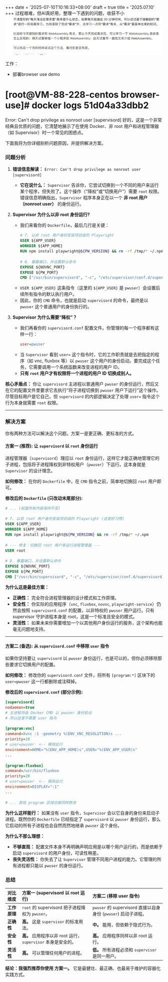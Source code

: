 +++
date = '2025-07-10T10:16:33+08:00'
draft = true
title = '2025.07.10'
+++
过程艰难，但AI真好用，整理一下遇到的问题，收获不小
![img_1.png](img_1.png)
<!--more-->

工作：
- 部署browser use demo




# [root@VM-88-228-centos browser-use]# docker logs 51d04a33dbb2
Error: Can't drop privilege as nonroot user  [supervisord]
好的，这是一个非常经典且优质的问题，它清楚地展示了在使用 Docker、非 root 用户和进程管理器（如 Supervisor）时一个常见的困惑点。

下面我将为你详细剖析问题原因，并提供解决方案。

### 问题分析

1.  **错误信息解读：** `Error: Can't drop privilege as nonroot user [supervisord]`
    *   **它在说什么：** `Supervisor` 告诉你，它尝试切换到一个不同的用户来运行某个程序，但失败了。这个操作（“降权”或“切换用户”）需要 `root` 权限。错误信息明确指出，`Supervisor` 程序本身正在以一个 **非 root 用户（nonroot user）** 的身份运行。

2.  **Supervisor 为什么以非 root 身份运行?**
    *   我们来看你的 `Dockerfile`，最后几行是关键：
        ```dockerfile
        # 7. 以非 root 用户身份安装项目级的 Playwright
        USER ${APP_USER}
        WORKDIR ${APP_HOME}
        RUN npm install playwright@${PW_VERSION} && rm -rf /tmp/* ~/.npm
        
        # 8. 暴露端口，并设置默认命令
        EXPOSE ${NOVNC_PORT}
        EXPOSE ${PW_PORT}
        CMD ["/usr/bin/supervisord", "-c", "/etc/supervisor/conf.d/supervisord.conf"]
        ```
    *   `USER ${APP_USER}` 这条指令（这里的 `${APP_USER}` 是 `pwuser`）会设置后续所有指令的默认执行用户。
    *   因此，你的 `CMD` 命令，也就是启动 `supervisord` 的命令，最终是以 `pwuser` 这个普通用户的身份执行的。

3.  **Supervisor 为什么需要“降权”？**
    *   我们再看你的 `supervisord.conf` 配置文件。你管理的每一个程序都有这样一行：
        ```ini
        user=pwuser
        ```
    *   当 `Supervisor` 看到 `user=` 这个指令时，它的工作职责就是去把指定的程序（如 vnc, fluxbox 等）以 `pwuser` 这个用户的身份启动。要完成这个任务，它需要调用一个系统函数来改变进程的用户 ID。
    *   **只有 `root` 用户才有权限将一个进程的用户 ID 切换成别人。**

**核心矛盾点：** 你让 `supervisord` 主进程以普通用户 `pwuser` 的身份运行，然后又在它的配置文件里要求它去执行“将子进程切换到 `pwuser` 用户下运行”这个操作。尽管目标用户是它自己，但 `supervisord` 的内部逻辑决定了处理 `user=` 指令这个行为本身就需要 `root` 权限。

---

### 解决方案

你有两种方法可以解决这个问题。方案一是更正确、更标准的方式。

#### 方案一 (推荐): 让 `supervisord` 以 `root` 身份运行

进程管理器（`supervisord`）理应以 `root` 身份运行，这样它才能正确地管理它的子进程，包括将子进程降权到非特权用户（`pwuser`）下运行。这本身就是 `Supervisor` 的设计理念。

**如何修改：**
在你的 `Dockerfile` 中，在 `CMD` 指令之前，简单地切换回 `root` 用户即可。

**修改后的 `Dockerfile` (只改动末尾部分):**
```dockerfile
# ... (前面所有内容保持不变)

# 7. 以非 root 用户身份安装项目级的 Playwright (这是好习惯)
USER ${APP_USER}
WORKDIR ${APP_HOME}
RUN npm install playwright@${PW_VERSION} && rm -rf /tmp/* ~/.npm

# --- 修复：切换回 root 用户来运行进程管理器 ---
USER root

# 8. 暴露端口，并设置默认命令
EXPOSE ${NOVNC_PORT}
EXPOSE ${PW_PORT}
CMD ["/usr/bin/supervisord", "-c", "/etc/supervisor/conf.d/supervisord.conf"]
```

**为什么这是最佳方案：**
*   **正确性：** 完全符合进程管理器的设计模式和工作原理。
*   **安全性：** 你实际的应用程序（`vnc`, `fluxbox`, `novnc`, `playwright-service`）仍然会按照 `supervisord.conf` 的配置，以非特权的 `pwuser` 用户运行。只有 supervisor 守护进程本身是 root，这是一个标准且安全的模式。
*   **灵活性：** 如果未来你需要增加一个以其他用户身份运行的服务，这个架构也能毫无问题地支持。

---

#### 方案二 (备选): 从 `supervisord.conf` 中移除 `user` 指令

如果你坚持要让 `supervisord` 以 `pwuser` 身份运行，也是可以的，但你必须移除那些要求它切换用户的配置。

**如何修改：**
修改你的 `supervisord.conf` 文件，将所有 `[program:*]` 区块下的 `user=pwuser` 这一行都删除或注释掉。

**修改后的 `supervisord.conf` (部分示例):**
```ini
[supervisord]
nodaemon=true
# 主进程将由 Docker CMD 以 pwuser 身份启动
# 所以这里不需要 user 指令

[program:vnc]
command=Xvnc :1 -geometry %(ENV_VNC_RESOLUTION)s ...
priority=10
# user=pwuser  <-- 移除此行
environment=HOME="%(ENV_APP_HOME)s",USER="%(ENV_APP_USER)s"
...

[program:fluxbox]
command=/usr/bin/fluxbox
priority=20
# user=pwuser  <-- 移除此行
environment=DISPLAY=":1"
...

# ... 其他 program 区域也做同样修改
```

**为什么这样能行：**
如果没有 `user` 指令，`Supervisor` 会以它自身的身份来启动子进程。既然你的 `Dockerfile` 已经指定了 `supervisord` 以 `pwuser` 身份运行，那么它启动的所有子进程也会自然而然地继承 `pwuser` 这个身份。

**为什么不那么理想：**
*   **不够直观：** 配置文件本身不再明确声明应用是以哪个用户运行的，而是依赖于启动 `supervisord` 的用户身份，可读性稍差。
*   **丧失灵活性：** 你失去了让 `Supervisor` 管理不同用户进程的能力。它管理的所有进程都只能以 `pwuser` 的身份运行。

### 总结

| 对比维度 | 方案一 (supervisord 以 root 运行) | 方案二 (移除 user 指令) |
| :--- | :--- | :--- |
| **工作原理** | `root` 的 supervisord 把子进程降权为 `pwuser`。 | `pwuser` 的 supervisord 直接以自身身份 (`pwuser`) 启动子进程。 |
| **正确性** | **高。** 这是 `supervisor` 的标准用法。 | **中。** 能用，但依赖于隐式行为。 |
| **安全性** | **高。** 应用程序以非 root 运行，`supervisor` 本身是安全的。 | **高。** 应用程序同样以非 root 运行。 |
| **灵活性** | **高。** 可以管理任何用户的进程。 | **低。** 所有进程必须和 `supervisor` 是同一用户。 |

**结论：我强烈推荐你使用 **方案一**。** 它是最健壮、最正确、也最易于维护的容器化实践方式。